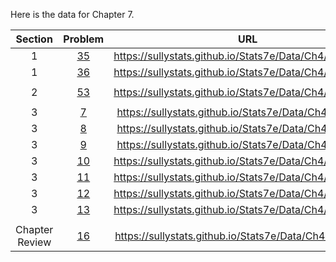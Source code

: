 Here is the data for Chapter 7.

|Section|Problem|URL|
|:---:|:---:|:---:|
|1|[35](https://sullystats.github.io/Stats7e/Data/Ch4/7_1_35.csv)|<a>https://sullystats.github.io/Stats7e/Data/Ch4/7_1_35.csv</a><br/>|
|1|[36](https://sullystats.github.io/Stats7e/Data/Ch4/7_1_36.csv)|<a>https://sullystats.github.io/Stats7e/Data/Ch4/7_1_36.csv</a><br/>|
| | |
|2|[53](https://sullystats.github.io/Stats7e/Data/Ch4/7_2_53.csv)|<a>https://sullystats.github.io/Stats7e/Data/Ch4/7_1_53.csv</a><br/>|
| | |
|3|[7](https://sullystats.github.io/Stats7e/Data/Ch4/7_3_7.csv)|<a>https://sullystats.github.io/Stats7e/Data/Ch4/7_3_7.csv</a><br/>|
|3|[8](https://sullystats.github.io/Stats7e/Data/Ch4/7_3_8.csv)|<a>https://sullystats.github.io/Stats7e/Data/Ch4/7_3_8.csv</a><br/>|
|3|[9](https://sullystats.github.io/Stats7e/Data/Ch4/7_3_9.csv)|<a>https://sullystats.github.io/Stats7e/Data/Ch4/7_3_9.csv</a><br/>|
|3|[10](https://sullystats.github.io/Stats7e/Data/Ch4/7_3_10.csv)|<a>https://sullystats.github.io/Stats7e/Data/Ch4/7_3_10.csv</a><br/>|
|3|[11](https://sullystats.github.io/Stats7e/Data/Ch4/7_3_11.csv)|<a>https://sullystats.github.io/Stats7e/Data/Ch4/7_3_11.csv</a><br/>|
|3|[12](https://sullystats.github.io/Stats7e/Data/Ch4/7_3_12.csv)|<a>https://sullystats.github.io/Stats7e/Data/Ch4/7_3_12.csv</a><br/>|
|3|[13](https://sullystats.github.io/Stats7e/Data/Ch4/7_3_13.csv)|<a>https://sullystats.github.io/Stats7e/Data/Ch4/7_3_13.csv</a><br/>|
| | |
|Chapter Review|[16](https://sullystats.github.io/Stats7e/Data/Ch4/7_r_16.csv)|<a>https://sullystats.github.io/Stats7e/Data/Ch4/7_r_16.csv</a><br/>|
